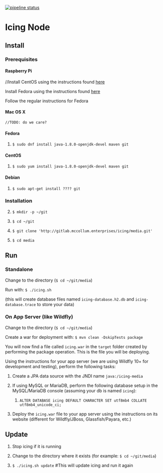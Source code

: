 [![pipeline status](http://gitlab.mccollum.enterprises/icing/media/badges/master/pipeline.svg)](http://gitlab.mccollum.enterprises/icing/media/pipelines)

# Icing Node

## Install

### Prerequisites

#### Raspberry Pi

//Install CentOS using the instructions found [here](https://wiki.centos.org/SpecialInterestGroup/AltArch/Arm32/RaspberryPi3)

Install Fedora using the instructions found [here](https://fedoraproject.org/wiki/Architectures/ARM/Raspberry_Pi)

Follow the regular instructions for Fedora

#### Mac OS X

`//TODO: do we care?`

#### Fedora

1. `$ sudo dnf install java-1.8.0-openjdk-devel maven git`

#### CentOS

1. `$ sudo yum install java-1.8.0-openjdk-devel maven git`

#### Debian

1. `$ sudo apt-get install ???? git`

### Installation

2. `$ mkdir -p ~/git`

1. `$ cd ~/git`

1. `$ git clone 'http://gitlab.mccollum.enterprises/icing/media.git'`

1. `$ cd media`

## Run

### Standalone

Change to the directory (`$ cd ~/git/media`)

Run with:
`$ ./icing.sh`

(this will create database files named `icing-database.h2.db` and `icing-database.trace` to store your data)

### On App Server (like Wildfly)

Change to the directory (`$ cd ~/git/media`)

Create a war for deployment with:
`$ mvn clean -DskipTests package`

You will now find a file called `icing.war` in the `target` folder created by performing the package operation. This is the file you will be deploying.

Using the instructions for your app server (we are using Wildfly 10+ for development and testing), perform the following tasks:

1. Create a JPA data source with the JNDI name `java:/icing-media`

1. If using MySQL or MariaDB, perform the following database setup in the MySQL/MariaDB console (assuming your db is named `icing`):
	1. `ALTER DATABASE icing DEFAULT CHARACTER SET utf8mb4 COLLATE utf8mb4_unicode_ci;`

1. Deploy the `icing.war` file to your app server using the instructions on its website (different for Wildfly/JBoss, Glassfish/Payara, etc.)

## Update

1. Stop icing if it is running

1. Change to the directory where it exists (for example: `$ cd ~/git/media`)

1. `$ ./icing.sh update` #This will update icing and run it again

